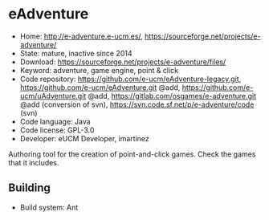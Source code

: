 # eAdventure

- Home: http://e-adventure.e-ucm.es/, https://sourceforge.net/projects/e-adventure/
- State: mature, inactive since 2014
- Download: https://sourceforge.net/projects/e-adventure/files/
- Keyword: adventure, game engine, point & click
- Code repository: https://github.com/e-ucm/eAdventure-legacy.git, https://github.com/e-ucm/eAdventure.git @add, https://github.com/e-ucm/uAdventure.git @add, https://gitlab.com/osgames/e-adventure.git @add (conversion of svn), https://svn.code.sf.net/p/e-adventure/code (svn)
- Code language: Java
- Code license: GPL-3.0
- Developer: eUCM Developer, imartinez

Authoring tool for the creation of point-and-click games.
Check the games that it includes.

## Building

- Build system: Ant
